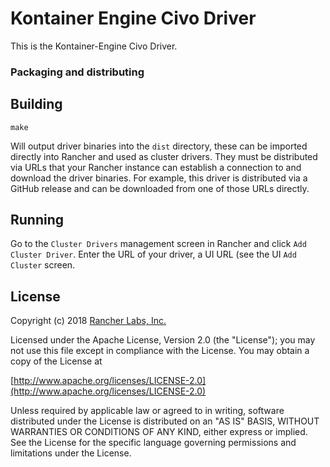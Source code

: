 Kontainer Engine Civo Driver
===============================

This is the Kontainer-Engine Civo Driver. 

### Packaging and distributing


## Building

`make`

Will output driver binaries into the `dist` directory, these can be imported 
directly into Rancher and used as cluster drivers.  They must be distributed 
via URLs that your Rancher instance can establish a connection to and download 
the driver binaries.  For example, this driver is distributed via a GitHub 
release and can be downloaded from one of those URLs directly.


## Running

Go to the `Cluster Drivers` management screen in Rancher and click 
`Add Cluster Driver`. Enter the URL of your driver, a UI URL (see the UI 
`Add Cluster` screen.

## License
Copyright (c) 2018 [Rancher Labs, Inc.](http://rancher.com)

Licensed under the Apache License, Version 2.0 (the "License");
you may not use this file except in compliance with the License.
You may obtain a copy of the License at

[http://www.apache.org/licenses/LICENSE-2.0](http://www.apache.org/licenses/LICENSE-2.0)

Unless required by applicable law or agreed to in writing, software
distributed under the License is distributed on an "AS IS" BASIS,
WITHOUT WARRANTIES OR CONDITIONS OF ANY KIND, either express or implied.
See the License for the specific language governing permissions and
limitations under the License.
